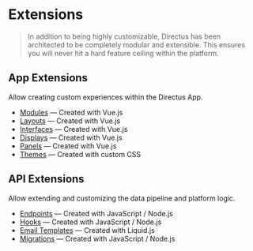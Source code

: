 # Extensions

> In addition to being highly customizable, Directus has been architected to be completely modular and extensible. This
> ensures you will never hit a hard feature ceiling within the platform.

## App Extensions

Allow creating custom experiences within the Directus App.

- [Modules](/extensions/modules/) — Created with Vue.js
- [Layouts](/extensions/layouts/) — Created with Vue.js
- [Interfaces](/extensions/interfaces/) — Created with Vue.js
- [Displays](/extensions/displays/) — Created with Vue.js
- [Panels](/extensions/panels/) — Created with Vue.js
- [Themes](/extensions/themes/) — Created with custom CSS

## API Extensions

Allow extending and customizing the data pipeline and platform logic.

- [Endpoints](/extensions/endpoints/) — Created with JavaScript / Node.js
- [Hooks](/extensions/hooks/) — Created with JavaScript / Node.js
- [Email Templates](/extensions/email-templates/) — Created with Liquid.js
- [Migrations](/extensions/migrations/) — Created with JavaScript / Node.js

<!-- ## CLI Extensions

TBD

- Commands
- Extensions -->
